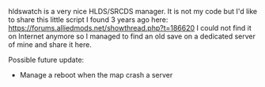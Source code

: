 hldswatch is a very nice HLDS/SRCDS manager.
It is not my code but I'd like to share this little script I found 3 years ago here: https://forums.alliedmods.net/showthread.php?t=186620
I could not find it on Internet anymore so I managed to find an old save on a dedicated server of mine and share it here.<br/>

Possible future update:
- Manage a reboot when the map crash a server
